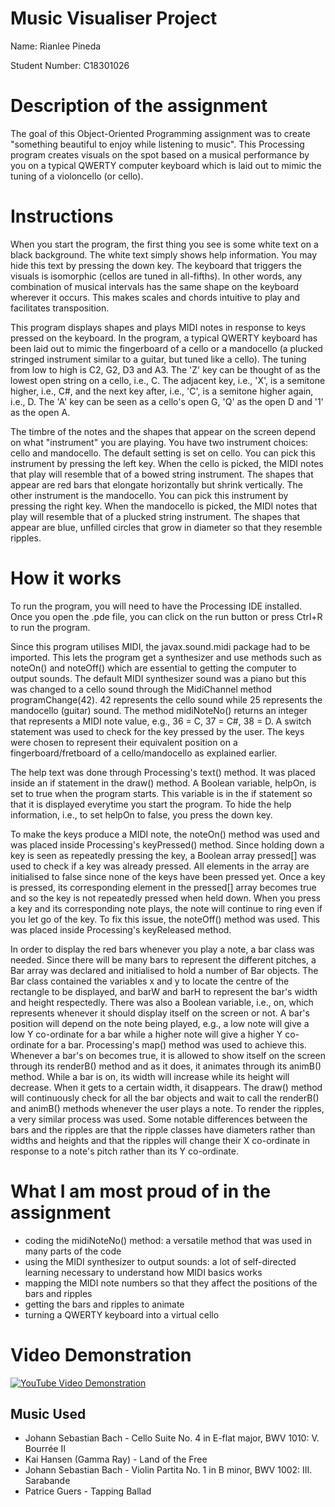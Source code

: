 # Music Visualiser Project

Name: Rianlee Pineda

Student Number: C18301026

# Description of the assignment
The goal of this Object-Oriented Programming assignment was to create "something beautiful to enjoy while listening to music". This Processing program creates visuals on the spot based on a musical performance by you on a typical QWERTY computer keyboard which is laid out to mimic the tuning of a violoncello (or cello).

# Instructions
When you start the program, the first thing you see is some white text on a black background. The white text simply shows help information. You may hide this text by pressing the down key. The keyboard that triggers the visuals is isomorphic (cellos are tuned in all-fifths). In other words, any combination of musical intervals has the same shape on the keyboard wherever it occurs. This makes scales and chords intuitive to play and facilitates transposition.

This program displays shapes and plays MIDI notes in response to keys pressed on the keyboard. In the program, a typical QWERTY keyboard has been laid out to mimic the fingerboard of a cello or a mandocello (a plucked stringed instrument similar to a guitar, but tuned like a cello). The tuning from low to high is C2, G2, D3 and A3. The 'Z' key can be thought of as the lowest open string on a cello, i.e., C. The adjacent key, i.e., 'X', is a semitone higher, i.e., C#, and the next key after, i.e., 'C', is a semitone higher again, i.e., D. The 'A' key can be seen as a cello's open G, 'Q' as the open D and '1' as the open A.

The timbre of the notes and the shapes that appear on the screen depend on what "instrument" you are playing. You have two instrument choices: cello and mandocello. The default setting is set on cello. You can pick this instrument by pressing the left key. When the cello is picked, the MIDI notes that play will resemble that of a bowed string instrument. The shapes that appear are red bars that elongate horizontally but shrink vertically. The other instrument is the mandocello. You can pick this instrument by pressing the right key. When the mandocello is picked, the MIDI notes that play will resemble that of a plucked string instrument. The shapes that appear are blue, unfilled circles that grow in diameter so that they resemble ripples.

# How it works
To run the program, you will need to have the Processing IDE installed. Once you open the .pde file, you can click on the run button or press Ctrl+R to run the program.

Since this program utilises MIDI, the javax.sound.midi package had to be imported. This lets the program get a synthesizer and use methods such as noteOn() and noteOff() which are essential to getting the computer to output sounds. The default MIDI synthesizer sound was a piano but this was changed to a cello sound through the MidiChannel method programChange(42). 42 represents the cello sound while 25 represents the mandocello (guitar) sound. The method midiNoteNo() returns an integer that represents a MIDI note value, e.g., 36 = C, 37 = C#, 38 = D. A switch statement was used to check for the key pressed by the user. The keys were chosen to represent their equivalent position on a fingerboard/fretboard of a cello/mandocello as explained earlier.

The help text was done through Processing's text() method. It was placed inside an if statement in the draw() method. A Boolean variable, helpOn, is set to true when the program starts. This variable is in the if statement so that it is displayed everytime you start the program. To hide the help information, i.e., to set helpOn to false, you press the down key.

To make the keys produce a MIDI note, the noteOn() method was used and was placed inside Processing's keyPressed() method. Since holding down a key is seen as repeatedly pressing the key, a Boolean array pressed[] was used to check if a key was already pressed. All elements in the array are initialised to false since none of the keys have been pressed yet. Once a key is pressed, its corresponding element in the pressed[] array becomes true and so the key is not repeatedly pressed when held down. When you press a key and its corresponding note plays, the note will continue to ring even if you let go of the key. To fix this issue, the noteOff() method was used. This was placed inside Processing's keyReleased method.

In order to display the red bars whenever you play a note, a bar class was needed. Since there will be many bars to represent the different pitches, a Bar array was declared and initialised to hold a number of Bar objects. The Bar class contained the variables x and y to locate the centre of the rectangle to be displayed, and barW and barH to represent the bar's width and height respectedly. There was also a Boolean variable, i.e., on, which represents whenever it should display itself on the screen or not. A bar's position will depend on the note being played, e.g., a low note will give a low Y co-ordinate for a bar while a higher note will give a higher Y co-ordinate for a bar. Processing's map() method was used to achieve this. Whenever a bar's on becomes true, it is allowed to show itself on the screen through its renderB() method and as it does, it animates through its animB() method. While a bar is on, its width will increase while its height will decrease. When it gets to a certain width, it disappears. The draw() method will continuously check for all the bar objects and wait to call the renderB() and animB() methods whenever the user plays a note. To render the ripples, a very similar process was used. Some notable differences between the bars and the ripples are that the ripple classes have diameters rather than widths and heights and that the ripples will change their X co-ordinate in response to a note's pitch rather than its Y co-ordinate.

# What I am most proud of in the assignment
- coding the midiNoteNo() method: a versatile method that was used in many parts of the code
- using the MIDI synthesizer to output sounds: a lot of self-directed learning necessary to understand how MIDI basics works
- mapping the MIDI note numbers so that they affect the positions of the bars and ripples
- getting the bars and ripples to animate
- turning a QWERTY keyboard into a virtual cello

# Video Demonstration
[![YouTube Video Demonstration](http://img.youtube.com/vi/2awARrWVBFc/0.jpg)](http://www.youtube.com/watch?v=2awARrWVBFc)

## Music Used
- Johann Sebastian Bach - Cello Suite No. 4 in E-flat major, BWV 1010: V. Bourrée II
- Kai Hansen (Gamma Ray) - Land of the Free
- Johann Sebastian Bach - Violin Partita No. 1 in B minor, BWV 1002: III. Sarabande
- Patrice Guers - Tapping Ballad